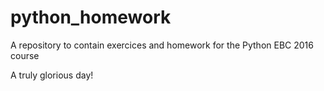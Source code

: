 # python_homework
A repository to contain exercices and homework for the Python EBC 2016 course

A truly glorious day!
